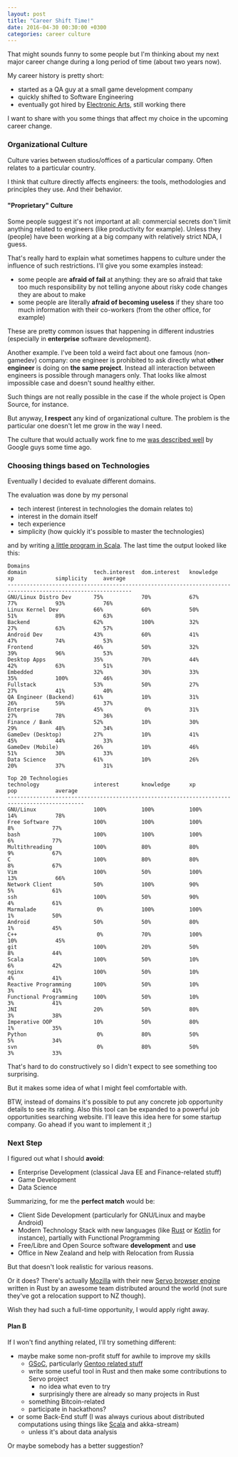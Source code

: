 ```yaml
---
layout: post
title: "Career Shift Time!"
date: 2016-04-30 00:30:00 +0300
categories: career culture
---
```


That might sounds funny to some people but I'm thinking about my next major career change during a long period of time (about two years now).

My career history is pretty short:

- started as a QA guy at a small game development company
- quickly shifted to Software Engineering
- eventually got hired by [Electronic Arts](http://www.ea.com), still working there

I want to share with you some things that affect my choice in the upcoming career change.

### Organizational Culture

Culture varies between studios/offices of a particular company.
Often relates to a particular country.

I think that culture directly affects engineers: the tools, methodologies and principles they use.
And their behavior.

#### "Proprietary" Culture

Some people suggest it's not important at all: commercial secrets don't limit anything related to engineers (like productivity for example).
Unless they (people) have been working at a big company with relatively strict NDA, I guess.

That's really hard to explain what sometimes happens to culture under the influence of such restrictions.
I'll give you some examples instead:

- some people are **afraid of fail** at anything: they are so afraid that take too much responsibility by not telling anyone about risky code changes they are about to make
- some people are literally **afraid of becoming useless** if they share too much information with their co-workers (from the other office, for example)

These are pretty common issues that happening in different industries (especially in **enterprise** software development).

Another example.
I've been told a weird fact about one famous (non-gamedev) company:
one engineer is prohibited to ask directly what **other engineer** is doing on **the same project**.
Instead all interaction between engineers is possible through managers only.
That looks like almost impossible case and doesn't sound healthy either.

Such things are not really possible in the case if the whole project is Open Source, for instance.

But anyway, **I respect** any kind of organizational culture.
The problem is the particular one doesn't let me grow in the way I need.

The culture that would actually work fine to me [was described well](https://www.youtube.com/watch?v=0SARbwvhupQ) by Google guys some time ago.

### Choosing things based on Technologies

Eventually I decided to evaluate different domains.

The evaluation was done by my personal

- tech interest (interest in technologies the domain relates to)
- interest in the domain itself
- tech experience
- simplicity (how quickly it's possible to master the technologies)

and by writing [a little program in Scala](https://gist.github.com/alopatindev/9fa774c7a375b1772083fc976f6ce168). The last time the output looked like this:

```
Domains
domain                     tech.interest  dom.interest   knowledge      xp             simplicity     average
-------------------------------------------------------------------------------------------------------------
GNU/Linux Distro Dev       75%            70%            67%            77%            93%            76%
Linux Kernel Dev           66%            60%            50%            51%            89%            63%
Backend                    62%            100%           32%            27%            63%            57%
Android Dev                43%            60%            41%            47%            74%            53%
Frontend                   46%            50%            32%            39%            96%            53%
Desktop Apps               35%            70%            44%            42%            63%            51%
Embedded                   32%            30%            33%            35%            100%           46%
Fullstack                  53%            50%            27%            27%            41%            40%
QA Engineer (Backend)      61%            10%            31%            26%            59%            37%
Enterprise                 45%             0%            31%            27%            78%            36%
Finance / Bank             52%            10%            30%            29%            48%            34%
GameDev (Desktop)          27%            10%            41%            45%            44%            33%
GameDev (Mobile)           26%            10%            46%            51%            30%            33%
Data Science               61%            10%            26%            20%            37%            31%

Top 20 Technologies
technology                 interest       knowledge      xp             pop            average
----------------------------------------------------------------------------------------------
GNU/Linux                  100%           100%           100%           14%            78%
Free Software              100%           100%           100%            8%            77%
bash                       100%           100%           100%            6%            77%
Multithreading             100%           80%            80%             9%            67%
C                          100%           80%            80%             8%            67%
Vim                        100%           50%            100%           13%            66%
Network Client             50%            100%           90%             5%            61%
ssh                        100%           50%            90%             4%            61%
Marmalade                   0%            100%           100%            1%            50%
Android                    50%            50%            80%             1%            45%
C++                         0%            70%            100%           10%            45%
git                        100%           20%            50%             8%            44%
Scala                      100%           50%            10%             6%            42%
nginx                      100%           50%            10%             4%            41%
Reactive Programming       100%           50%            10%             3%            41%
Functional Programming     100%           50%            10%             3%            41%
JNI                        20%            50%            80%             3%            38%
Imperative OOP             10%            50%            80%             1%            35%
Python                      0%            80%            50%             5%            34%
svn                         0%            80%            50%             3%            33%
```

That's hard to do constructively so I didn't expect to see something too surprising.

But it makes some idea of what I might feel comfortable with.

BTW, instead of domains it's possible to put any concrete job opportunity details to see its rating.
Also this tool can be expanded to a powerful job opportunities searching website.
I'll leave this idea here for some startup company. Go ahead if you want to implement it ;)

### Next Step

I figured out what I should **avoid**:

- Enterprise Development (classical Java EE and Finance-related stuff)
- Game Development
- Data Science

Summarizing, for me the **perfect match** would be:

- Client Side Development (particularly for GNU/Linux and maybe Android)
- Modern Technology Stack with new languages (like [Rust](https://www.rust-lang.org) or [Kotlin](https://kotlinlang.org) for instance), partially with Functional Programming
- Free/Libre and Open Source software **development** and **use**
- Office in New Zealand and help with Relocation from Russia

But that doesn't look realistic for various reasons.

Or it does?
There's actually [Mozilla](https://www.mozilla.org) with their new [Servo browser engine](https://servo.org) written in Rust by an awesome team distributed around the world (not sure they've got a relocation support to NZ though).

Wish they had such a full-time opportunity, I would apply right away.

#### Plan B

If I won't find anything related, I'll try something different:

- maybe make some non-profit stuff for awhile to improve my skills
  - [GSoC](https://developers.google.com/open-source/gsoc/), particularly [Gentoo related stuff](https://wiki.gentoo.org/wiki/Google_Summer_of_Code/2016)
  - write some useful tool in Rust and then make some contributions to Servo project
    - no idea what even to try
    - surprisingly there are already so many projects in Rust
  - something Bitcoin-related
  - participate in hackathons?
- or some Back-End stuff (I was always curious about distributed computations using things like [Scala](http://www.scala-lang.org) and akka-stream)
  - unless it's about data analysis

Or maybe somebody has a better suggestion?
